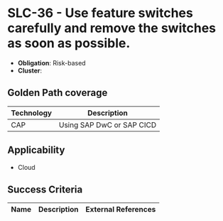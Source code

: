 # SLC-36 - Use feature switches carefully and remove the switches as soon as possible.

- **Obligation**: Risk-based
- **Cluster**: 




## Golden Path coverage

| Technology | Description | 
| ----- | ---------- | 
| CAP | Using SAP DwC or SAP CICD | |



## Applicability

- Cloud



## Success Criteria

| Name | Description | External References |
| ----- | ---------- | ------------------- |

